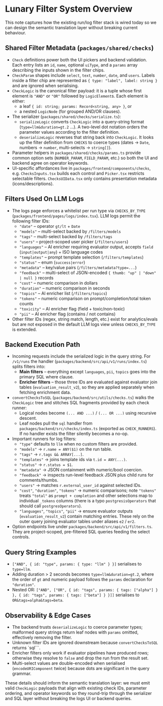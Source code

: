 # Lunary Filter System Overview

This note captures how the existing run/log filter stack is wired today so we can design the semantic translation layer without breaking current behaviour.

## Shared Filter Metadata (`packages/shared/checks`)
- `Check` definitions power both the UI pickers and backend validation. Each entry lists an `id`, `name`, optional `uiType`, and a `params` array describing the inputs shown in the filter chips.
- `CheckParam` shapes include `select`, `text`, `number`, `date`, and `users`. Labels inside a filter chip are represented as `{ type: "label", label: string }` and are ignored when serialising.
- `CheckLogic` is the canonical filter payload: it is a tuple whose first element is `"AND"` or `"OR"` followed by `LogicElement`s. Each element is either:
  - a leaf `{ id: string; params: Record<string, any> }`, or
  - a nested `LogicNode` (for grouped AND/OR clauses).
- The serializer (`packages/shared/checks/serialize.ts`):
  - `serializeLogic` converts `CheckLogic` into a query-string format (`type=llm&duration=gt.2` …). A two-level dot notation orders the parameter values according to the filter definition.
  - `deserializeLogic` reverses that string back into `CheckLogic`. It looks up the filter definition from `CHECKS` to coerce types (dates → `Date`, numbers → `number`, multi-selects → `string[]`).
- Parameter helpers in `packages/shared/checks/params.ts` provide common option sets (`NUMBER_PARAM`, `FIELD_PARAM`, etc.) so both the UI and backend agree on operator keywords.
- UI-specific affordances live in `packages/frontend/components/checks`, e.g. `ChecksInputs.tsx` builds each control and `Picker.tsx` restricts selectable filters. `ChecksUIData.tsx` only contains presentation metadata (icons/descriptions).

## Filters Used On LLM Logs
- The logs page enforces a whitelist per run type via `CHECKS_BY_TYPE` (`packages/frontend/pages/logs/index.tsx`). LLM logs permit the following filter IDs:
  - `"date"` – operator `gt/lt` + `Date`
  - `"models"` – multi-select backed by `/filters/models`
  - `"tags"` – multi-select backed by `/filters/tags`
  - `"users"` – project-scoped user picker (`/filters/users`)
  - `"languages"` – AI enricher requiring evaluator output, accepts `field` (`input|output|any`) + ISO language codes
  - `"templates"` – prompt template selection (`/filters/templates`)
  - `"status"` – enum (`success|error`)
  - `"metadata"` – key/value pairs (`/filters/metadata?type=...`)
  - `"feedback"` – multi-select of JSON-encoded `{ thumb: "up" | "down" | null }` records
  - `"cost"` – numeric comparison in dollars
  - `"duration"` – numeric comparison in seconds
  - `"topics"` – AI enricher list (`/filters/topics`)
  - `"tokens"` – numeric comparison on prompt/completion/total token counts
  - `"toxicity"` – AI enricher flag (field + toxic/non-toxic)
  - `"pii"` – AI enricher flag (contains / not contains)
- Other filter IDs (regex, string match, length, etc.) exist for analytics/evals but are not exposed in the default LLM logs view unless `CHECKS_BY_TYPE` is extended.

## Backend Execution Path
- Incoming requests include the serialized logic in the query string. For `/v1/runs` the handler (`packages/backend/src/api/v1/runs/index.ts`) splits filters into:
  - **Main filters** – everything except `languages`, `pii`, `topics` goes into the primary SQL where clause.
  - **Enricher filters** – those three IDs are evaluated against evaluator join tables (`evaluation_result_v2`), so they are applied separately when fetching enrichment data.
- `convertChecksToSQL` (`packages/backend/src/utils/checks.ts`) walks the `CheckLogic` tree and stitches SQL fragments provided by each check runner:
  - Logical nodes become `(... AND ...)` / `(... OR ...)` using recursive descent.
  - Leaf nodes pull the `sql` handler from `packages/backend/src/checks/index.ts` (exported as `CHECK_RUNNERS`). If no handler exists the filter silently becomes a no-op.
- Important runners for log filters:
  - `"type"` defaults to `llm` when no custom filters are provided.
  - `"models"` → `r.name = ANY($1)` on the run table.
  - `"tags"` → `r.tags && ARRAY[...]`.
  - `"templates"` → joins template ids via `t.id = ANY(...)`.
  - `"status"` → `r.status = $1`.
  - `"metadata"` → JSON containment with numeric/bool coercion.
  - `"feedback"` → inspects run-level feedback JSON plus child runs for comments/thumbs.
  - `"users"` → matches `r.external_user_id` against selected IDs.
  - `"cost"`, `"duration"`, `"tokens"` → numeric comparisons; note `"tokens"` treats `"total"` as `prompt + completion` and other selections map to individual `_tokens` columns (there is a typo `postgresisOperators` that should call `postgresOperators`).
  - `"languages"`, `"topics"`, `"pii"` → ensure evaluator outputs (`evaluation_result_v2`) contain matching entries. These rely on the outer query joining evaluator tables under aliases `e2` / `er2`.
- Option endpoints live under `packages/backend/src/api/v1/filters.ts`. They are project-scoped, pre-filtered SQL queries feeding the select controls.

## Query String Examples
- `["AND", { id: "type", params: { type: "llm" } }]` serialises to `type=llm`.
- Adding duration > 2 seconds becomes `type=llm&duration=gt.2`, where the order of `gt` and numeric payload follows the `params` declaration for `"duration"`.
- Nested OR: `["AND", ["OR", { id: "tags", params: { tags: ["alpha"] } }, { id: "tags", params: { tags: ["beta"] } }]]` serialises to `OR&tags=alpha&tags=beta`.

## Observability & Edge Cases
- The backend trusts `deserializeLogic` to coerce parameter types; malformed query strings return leaf nodes with `params` omitted, effectively removing the filter.
- Unknown filter IDs are ignored downstream because `convertChecksToSQL` returns `sql```.
- Enricher filters only work if evaluator pipelines have produced rows; otherwise they resolve to `false` and drop the run from the result set.
- Multi-select values are double-encoded when serialised (`encodeURIComponent` twice) because dots are significant in the query grammar.

These details should inform the semantic translation layer: we must emit valid `CheckLogic` payloads that align with existing check IDs, parameter ordering, and operator keywords so they round-trip through the serializer and SQL layer without breaking the logs UI or backend queries.

